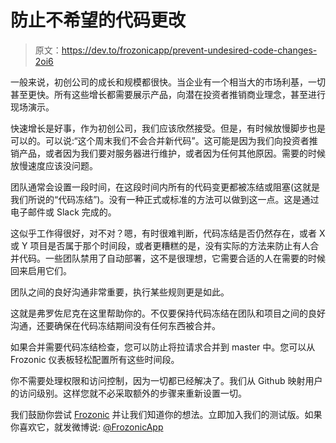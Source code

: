 # 防止不希望的代码更改

> 原文：<https://dev.to/frozonicapp/prevent-undesired-code-changes-2oi6>

一般来说，初创公司的成长和规模都很快。当企业有一个相当大的市场利基，一切甚至更快。所有这些增长都需要展示产品，向潜在投资者推销商业理念，甚至进行现场演示。

快速增长是好事，作为初创公司，我们应该欣然接受。但是，有时候放慢脚步也是可以的。可以说:“这个周末我们不会合并新代码”。这可能是因为我们向投资者推销产品，或者因为我们要对服务器进行维护，或者因为任何其他原因。需要的时候放慢速度应该没问题。

团队通常会设置一段时间，在这段时间内所有的代码变更都被冻结或阻塞(这就是我们所说的“代码冻结”)。没有一种正式或标准的方法可以做到这一点。这是通过电子邮件或 Slack 完成的。

这似乎工作得很好，对不对？嗯，有时很难判断，代码冻结是否仍然存在，或者 X 或 Y 项目是否属于那个时间段，或者更糟糕的是，没有实际的方法来防止有人合并代码。一些团队禁用了自动部署，这不是很理想，它需要合适的人在需要的时候回来启用它们。

团队之间的良好沟通非常重要，执行某些规则更是如此。

这就是弗罗佐尼克在这里帮助你的。不仅要保持代码冻结在团队和项目之间的良好沟通，还要确保在代码冻结期间没有任何东西被合并。

如果合并需要代码冻结检查，您可以防止将拉请求合并到 master 中。您可以从 Frozonic 仪表板轻松配置所有这些时间段。

你不需要处理权限和访问控制，因为一切都已经解决了。我们从 Github 映射用户的访问级别。这样您就不必采取额外的步骤来重新设置一切。

我们鼓励你尝试 [Frozonic](https://www.frozonic.app) 并让我们知道你的想法。立即加入我们的测试版。如果你喜欢它，就发微博说: [@FrozonicApp](https://www.twitter.com/frozonicapp)